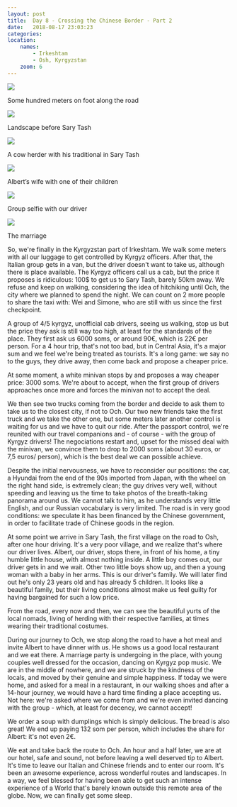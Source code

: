 ```yaml
---
layout: post
title:  Day 8 - Crossing the Chinese Border - Part 2
date:   2018-08-17 23:03:23
categories: 
location:
    names:
        - Irkeshtam
        - Osh, Kyrgyzstan
    zoom: 6
---
```


<div class="post-image">
    <img src="https://s3.eu-west-3.amazonaws.com/com.simonecivetta.centralasia2018/1534824034.05722-6.jpeg" />
    <p class="post-image-caption">Some hundred meters on foot along the road</p>
</div>

<div class="post-image">
    <img src="https://s3.eu-west-3.amazonaws.com/com.simonecivetta.centralasia2018/1534824034.05722-1.jpeg" />
    <p class="post-image-caption">Landscape before Sary Tash</p>
</div>

<div class="post-image">
    <img src="https://s3.eu-west-3.amazonaws.com/com.simonecivetta.centralasia2018/1534824034.05722-3.jpeg" />
    <p class="post-image-caption">A cow herder with his traditional in Sary Tash</p>
</div>

<div class="post-image">
    <img src="https://s3.eu-west-3.amazonaws.com/com.simonecivetta.centralasia2018/1534824034.05722-5.jpeg" />
    <p class="post-image-caption">Albert’s wife with one of their children</p>
</div>

<div class="post-image">
    <img src="https://s3.eu-west-3.amazonaws.com/com.simonecivetta.centralasia2018/1534824034.05722-4.jpeg" />
    <p class="post-image-caption">Group selfie with our driver</p>
</div>

<div class="post-image">
    <img src="https://s3.eu-west-3.amazonaws.com/com.simonecivetta.centralasia2018/1534824034.05722-0.jpeg" />
    <p class="post-image-caption">The marriage</p>
</div>

So, we're finally in the Kyrgyzstan part of Irkeshtam.
We walk some meters with all our luggage to get controlled by Kyrgyz officers. After that, the Italian group gets in a van, but the driver doesn't want to take us, although there is place available. The Kyrgyz officers call us a cab, but the price it proposes is ridiculous: 100$ to get us to Sary Tash, barely 50km away. We refuse and keep on walking, considering the idea of hitchiking until Och, the city where we planned to spend the night.
We can count on 2 more people to share the taxi with: Wei and Simone, who are still with us since the first checkpoint.

A group of 4/5 kyrgyz, unofficial cab drivers, seeing us walking, stop us but the price they ask is still way too high, at least for the standards of the place. They first ask us 6000 soms, or around 90€, which is 22€ per person. For a 4 hour trip, that's not too bad, but in Central Asia, it's a major sum and we feel we're being treated as tourists. It's a long game: we say no to the guys, they drive away, then come back and propose a cheaper price.

At some moment, a white minivan stops by and proposes a way cheaper price: 3000 soms. We're about to accept, when the first group of drivers approaches once more and forces the minivan not to accept the deal. 

We then see two trucks coming from the border and decide to ask them to take us to the closest city, if not to Och. Our two new friends take the first truck and we take the other one, but some meters later another control is waiting for us and we have to quit our ride. After the passport control, we're reunited with our travel companions and - of course - with the group of Kyrgyz drivers! The negociations restart and, upset for the missed deal with the minivan, we convince them to drop to 2000 soms (about 30 euros, or 7,5 euros/ person), which is the best deal we can possible achieve. 

Despite the initial nervousness, we have to reconsider our positions: the car, a Hyundai from the end of the 90s imported from Japan, with the wheel on the right hand side, is extremely clean; the guy drives very well, without speeding and leaving us the time to take photos of the breath-taking panorama around us. We cannot talk to him, as he understands very little English, and our Russian vocabulary is very limited. The road is in very good conditions: we speculate it has been financed by the Chinese government, in order to facilitate trade of Chinese goods in the region.

At some point we arrive in Sary Tash, the first village on the road to Osh, after one hour driving. It's a very poor village, and we realize that's where our driver lives. Albert, our driver, stops there, in front of his home, a tiny humble little house, with almost nothing inside. A little boy comes out, our driver gets in and we wait. Other two little boys show up, and then a young woman with a baby in her arms. This is our driver's family. We will later find out he's only 23 years old and has already 5 children. It looks like a beautiful family, but their living conditions almost make us feel guilty for having bargained for such a low price.

From the road, every now and then, we can see the beautiful yurts of the local nomads, living of herding with their respective families, at times wearing their traditional costumes.

During our journey to Och, we stop along the road to have a hot meal and invite Albert to have dinner with us. He shows us a good local restaurant and we eat there. A marriage party is undergoing in the place, with young couples well dressed for the occasion, dancing on Kyrgyz pop music. We are in the middle of nowhere, and we are struck by the kindness of the locals, and moved by their genuine and simple happiness.
If today we were home, and asked for a meal in a restaurant, in our walking shoes and after a 14-hour journey, we would have a hard time finding a place accepting us. Not here: we're asked where we come from and we're even invited dancing with the group - which, at least for decency, we cannot accept!

We order a soup with dumplings which is simply delicious. The bread is also great! We end up paying 132 som per person, which includes the share for Albert: it's not even 2€. 

We eat and take back the route to Och. An hour and a half later, we are at our hotel, safe and sound, not before leaving a well deserved tip to Albert. It's time to leave our Italian and Chinese friends and to enter our room.
It's been an awesome experience, across wonderful routes and landscapes. In a way, we feel blessed for having been able to get such an intense experience of a World that's barely known outside this remote area of the globe.
Now, we can finally get some sleep.

